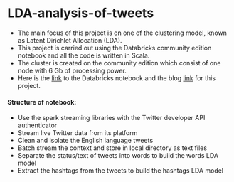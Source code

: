 # LDA-analysis-of-tweets

- The main focus of this project is on one of the clustering model, known as Latent Dirichlet Allocation (LDA). 
- This project is carried out using the Databricks community edition notebook and all the code is written in Scala. 
- The cluster is created on the community edition which consist of one node with 6 Gb of processing power. 
- Here is the [link](https://databricks-prod-cloudfront.cloud.databricks.com/public/4027ec902e239c93eaaa8714f173bcfc/5511768504664716/800682239267153/1793597155194084/latest.html) to the Databricks notebook and the blog [link](https://karanteckwani.com/portfolio/lda-analysis-of-tweets-spark-streaming/) for this project. 

#### Structure of notebook:

- Use the spark streaming libraries with the Twitter developer API authenticator
- Stream live Twitter data from its platform
- Clean and isolate the English language tweets
- Batch stream the context and store in local directory as text files
- Separate the status/text of tweets into words to build the words LDA model
- Extract the hashtags from the tweets to build the hashtags LDA model
